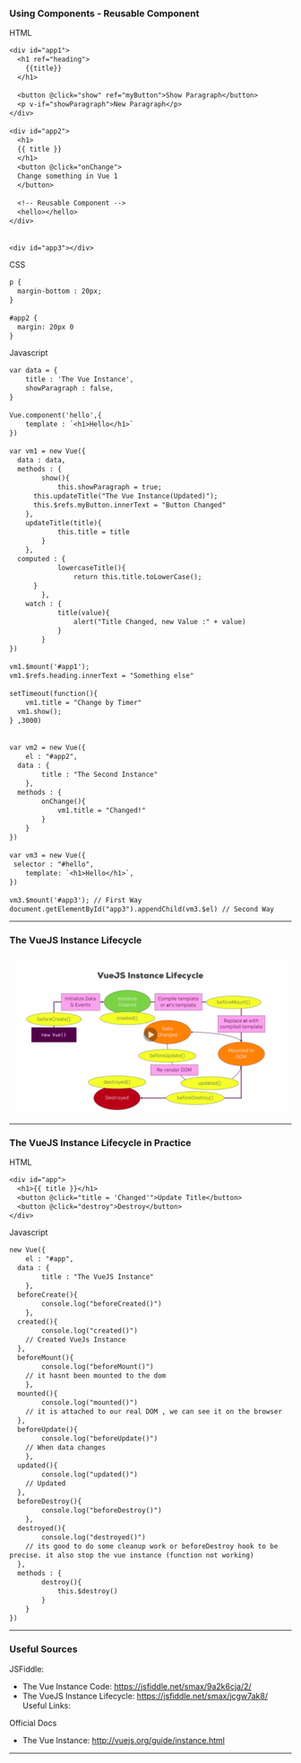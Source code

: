### Using Components - Reusable Component

HTML

```
<div id="app1">
  <h1 ref="heading">
    {{title}}
  </h1>

  <button @click="show" ref="myButton">Show Paragraph</button>
  <p v-if="showParagraph">New Paragraph</p>
</div>

<div id="app2">
  <h1>
  {{ title }}
  </h1>
  <button @click="onChange">
  Change something in Vue 1
  </button>

  <!-- Reusable Component -->
  <hello></hello>
</div>


<div id="app3"></div>
```

CSS

```
p {
  margin-bottom : 20px;
}

#app2 {
  margin: 20px 0
}
```

Javascript

```
var data = {
	title : 'The Vue Instance',
    showParagraph : false,
}

Vue.component('hello',{
	template : `<h1>Hello</h1>`
})

var vm1 = new Vue({
  data : data,
  methods : {
		show(){
			this.showParagraph = true;
      this.updateTitle("The Vue Instance(Updated)");
      this.$refs.myButton.innerText = "Button Changed"
    },
    updateTitle(title){
			this.title = title
		}
	},
  computed : {
			lowercaseTitle(){
				return this.title.toLowerCase();
      }
		},
    watch : {
			title(value){
				alert("Title Changed, new Value :" + value)
			}
		}
})

vm1.$mount('#app1');
vm1.$refs.heading.innerText = "Something else"

setTimeout(function(){
	vm1.title = "Change by Timer"
  vm1.show();
} ,3000)


var vm2 = new Vue({
	el : "#app2",
  data : {
		title : "The Second Instance"
	},
  methods : {
		onChange(){
			vm1.title = "Changed!"
		}
	}
})

var vm3 = new Vue({
 selector : "#hello",
	template: `<h1>Hello</h1>`,
})

vm3.$mount('#app3'); // First Way
document.getElementById("app3").appendChild(vm3.$el) // Second Way
```

---

### The VueJS Instance Lifecycle

![Vue LifeCycle](lifecycle.png)

---

### The VueJS Instance Lifecycle in Practice

HTML

```
<div id="app">
  <h1>{{ title }}</h1>
  <button @click="title = 'Changed'">Update Title</button>
  <button @click="destroy">Destroy</button>
</div>

```

Javascript

```
new Vue({
	el : "#app",
  data : {
		title : "The VueJS Instance"
	},
  beforeCreate(){
		console.log("beforeCreated()")
	},
  created(){
		console.log("created()")
    // Created VueJs Instance
  },
  beforeMount(){
		console.log("beforeMount()")
    // it hasnt been mounted to the dom
	},
  mounted(){
		console.log("mounted()")
    // it is attached to our real DOM , we can see it on the browser
  },
  beforeUpdate(){
		console.log("beforeUpdate()")
    // When data changes
	},
  updated(){
		console.log("updated()")
    // Updated
  },
  beforeDestroy(){
		console.log("beforeDestroy()")
	},
  destroyed(){
		console.log("destroyed()")
    // its good to do some cleanup work or beforeDestroy hook to be precise. it also stop the vue instance (function not working)
  },
  methods : {
		destroy(){
			this.$destroy()
		}
	}
})
```

---

### Useful Sources

JSFiddle:

- The Vue Instance Code: https://jsfiddle.net/smax/9a2k6cja/2/
- The VueJS Instance Lifecycle: https://jsfiddle.net/smax/jcgw7ak8/
  Useful Links:

Official Docs

- The Vue Instance: http://vuejs.org/guide/instance.html

---
